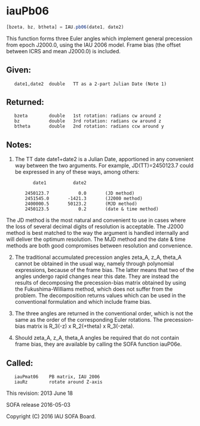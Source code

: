 # iauPb06

```js
[bzeta, bz, btheta] = IAU.pb06(date1, date2)
```

This function forms three Euler angles which implement general
precession from epoch J2000.0, using the IAU 2006 model.  Frame
bias (the offset between ICRS and mean J2000.0) is included.

## Given:
```
   date1,date2  double   TT as a 2-part Julian Date (Note 1)
```

## Returned:
```
   bzeta        double   1st rotation: radians cw around z
   bz           double   3rd rotation: radians cw around z
   btheta       double   2nd rotation: radians ccw around y
```

## Notes:

1) The TT date date1+date2 is a Julian Date, apportioned in any
   convenient way between the two arguments.  For example,
   JD(TT)=2450123.7 could be expressed in any of these ways,
   among others:

```
          date1          date2

       2450123.7           0.0       (JD method)
       2451545.0       -1421.3       (J2000 method)
       2400000.5       50123.2       (MJD method)
       2450123.5           0.2       (date & time method)
```

   The JD method is the most natural and convenient to use in
   cases where the loss of several decimal digits of resolution
   is acceptable.  The J2000 method is best matched to the way
   the argument is handled internally and will deliver the
   optimum resolution.  The MJD method and the date & time methods
   are both good compromises between resolution and convenience.

2) The traditional accumulated precession angles zeta_A, z_A,
   theta_A cannot be obtained in the usual way, namely through
   polynomial expressions, because of the frame bias.  The latter
   means that two of the angles undergo rapid changes near this
   date.  They are instead the results of decomposing the
   precession-bias matrix obtained by using the Fukushima-Williams
   method, which does not suffer from the problem.  The
   decomposition returns values which can be used in the
   conventional formulation and which include frame bias.

3) The three angles are returned in the conventional order, which
   is not the same as the order of the corresponding Euler
   rotations.  The precession-bias matrix is
   R_3(-z) x R_2(+theta) x R_3(-zeta).

4) Should zeta_A, z_A, theta_A angles be required that do not
   contain frame bias, they are available by calling the SOFA
   function iauP06e.

## Called:
```
   iauPmat06    PB matrix, IAU 2006
   iauRz        rotate around Z-axis
```

This revision:  2013 June 18

SOFA release 2016-05-03

Copyright (C) 2016 IAU SOFA Board.